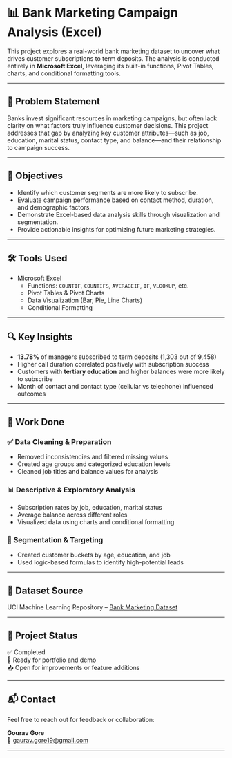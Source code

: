 # 📊 Bank Marketing Campaign Analysis (Excel)

This project explores a real-world bank marketing dataset to uncover what drives customer subscriptions to term deposits. The analysis is conducted entirely in **Microsoft Excel**, leveraging its built-in functions, Pivot Tables, charts, and conditional formatting tools.

---

## 🧩 Problem Statement

Banks invest significant resources in marketing campaigns, but often lack clarity on what factors truly influence customer decisions. This project addresses that gap by analyzing key customer attributes—such as job, education, marital status, contact type, and balance—and their relationship to campaign success.

---

## 🎯 Objectives

- Identify which customer segments are more likely to subscribe.
- Evaluate campaign performance based on contact method, duration, and demographic factors.
- Demonstrate Excel-based data analysis skills through visualization and segmentation.
- Provide actionable insights for optimizing future marketing strategies.

---

## 🛠️ Tools Used

- Microsoft Excel
  - Functions: `COUNTIF`, `COUNTIFS`, `AVERAGEIF`, `IF`, `VLOOKUP`, etc.
  - Pivot Tables & Pivot Charts
  - Data Visualization (Bar, Pie, Line Charts)
  - Conditional Formatting

---

## 🔍 Key Insights

- **13.78%** of managers subscribed to term deposits (1,303 out of 9,458)
- Higher call duration correlated positively with subscription success
- Customers with **tertiary education** and higher balances were more likely to subscribe
- Month of contact and contact type (cellular vs telephone) influenced outcomes

---

## 📁 Work Done

### ✅ Data Cleaning & Preparation
- Removed inconsistencies and filtered missing values
- Created age groups and categorized education levels
- Cleaned job titles and balance values for analysis

### 📊 Descriptive & Exploratory Analysis
- Subscription rates by job, education, marital status
- Average balance across different roles
- Visualized data using charts and conditional formatting

### 🧠 Segmentation & Targeting
- Created customer buckets by age, education, and job
- Used logic-based formulas to identify high-potential leads


---

## 📎 Dataset Source

UCI Machine Learning Repository – [Bank Marketing Dataset](https://archive.ics.uci.edu/ml/datasets/Bank+Marketing)

---

## 📌 Project Status

✅ Completed  
🚀 Ready for portfolio and demo  
📥 Open for improvements or feature additions

---

## 📬 Contact

Feel free to reach out for feedback or collaboration:

**Gourav Gore**  
📧 gaurav.gore19@gmail.com  


---

